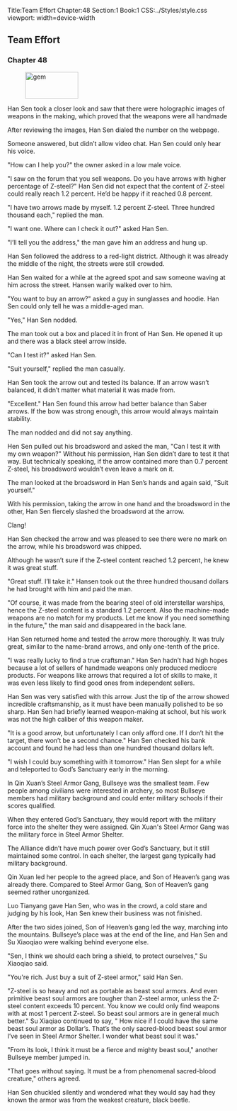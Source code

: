 Title:Team Effort
Chapter:48
Section:1
Book:1
CSS:../Styles/style.css
viewport: width=device-width

## Team Effort
### Chapter 48

<figure>
	<img src="../Images/gem.gif" alt="gem" id="gem" width="120" height="60" />
</figure>


Han Sen took a closer look and saw that there were holographic images of weapons in the making, which proved that the weapons were all handmade

After reviewing the images, Han Sen dialed the number on the webpage.

Someone answered, but didn’t allow video chat. Han Sen could only hear his voice.

"How can I help you?" the owner asked in a low male voice.

"I saw on the forum that you sell weapons. Do you have arrows with higher percentage of Z-steel?" Han Sen did not expect that the content of Z-steel could really reach 1.2 percent. He’d be happy if it reached 0.8 percent.

"I have two arrows made by myself. 1.2 percent Z-steel. Three hundred thousand each," replied the man.

"I want one. Where can I check it out?" asked Han Sen.

"I’ll tell you the address," the man gave him an address and hung up.

Han Sen followed the address to a red-light district. Although it was already the middle of the night, the streets were still crowded.

Han Sen waited for a while at the agreed spot and saw someone waving at him across the street. Hansen warily walked over to him.

"You want to buy an arrow?" asked a guy in sunglasses and hoodie. Han Sen could only tell he was a middle-aged man.

"Yes," Han Sen nodded.

The man took out a box and placed it in front of Han Sen. He opened it up and there was a black steel arrow inside.

"Can I test it?" asked Han Sen.

"Suit yourself," replied the man casually.

Han Sen took the arrow out and tested its balance. If an arrow wasn’t balanced, it didn’t matter what material it was made from.

"Excellent." Han Sen found this arrow had better balance than Saber arrows. If the bow was strong enough, this arrow would always maintain stability.

The man nodded and did not say anything.

Hen Sen pulled out his broadsword and asked the man, "Can I test it with my own weapon?" Without his permission, Han Sen didn’t dare to test it that way. But technically speaking, if the arrow contained more than 0.7 percent Z-steel, his broadsword wouldn’t even leave a mark on it.

The man looked at the broadsword in Han Sen’s hands and again said, "Suit yourself."

With his permission, taking the arrow in one hand and the broadsword in the other, Han Sen fiercely slashed the broadsword at the arrow.

Clang!

Han Sen checked the arrow and was pleased to see there were no mark on the arrow, while his broadsword was chipped.

Although he wasn’t sure if the Z-steel content reached 1.2 percent, he knew it was great stuff.

"Great stuff. I’ll take it." Hansen took out the three hundred thousand dollars he had brought with him and paid the man.

"Of course, it was made from the bearing steel of old interstellar warships, hence the Z-steel content is a standard 1.2 percent. Also the machine-made weapons are no match for my products. Let me know if you need something in the future," the man said and disappeared in the back lane.

Han Sen returned home and tested the arrow more thoroughly. It was truly great, similar to the name-brand arrows, and only one-tenth of the price.

"I was really lucky to find a true craftsman." Han Sen hadn’t had high hopes because a lot of sellers of handmade weapons only produced mediocre products. For weapons like arrows that required a lot of skills to make, it was even less likely to find good ones from independent sellers.

Han Sen was very satisfied with this arrow. Just the tip of the arrow showed incredible craftsmanship, as it must have been manually polished to be so sharp. Han Sen had briefly learned weapon-making at school, but his work was not the high caliber of this weapon maker.

"It is a good arrow, but unfortunately I can only afford one. If I don’t hit the target, there won’t be a second chance." Han Sen checked his bank account and found he had less than one hundred thousand dollars left.

"I wish I could buy something with it tomorrow." Han Sen slept for a while and teleported to God’s Sanctuary early in the morning.

In Qin Xuan’s Steel Armor Gang, Bullseye was the smallest team. Few people among civilians were interested in archery, so most Bullseye members had military background and could enter military schools if their scores qualified.

When they entered God’s Sanctuary, they would report with the military force into the shelter they were assigned. Qin Xuan's Steel Armor Gang was the military force in Steel Armor Shelter.

The Alliance didn’t have much power over God’s Sanctuary, but it still maintained some control. In each shelter, the largest gang typically had military background.

Qin Xuan led her people to the agreed place, and Son of Heaven’s gang was already there. Compared to Steel Armor Gang, Son of Heaven’s gang seemed rather unorganized.

Luo Tianyang gave Han Sen, who was in the crowd, a cold stare and judging by his look, Han Sen knew their business was not finished.

After the two sides joined, Son of Heaven’s gang led the way, marching into the mountains. Bullseye’s place was at the end of the line, and Han Sen and Su Xiaoqiao were walking behind everyone else.

"Sen, I think we should each bring a shield, to protect ourselves," Su Xiaoqiao said.

"You're rich. Just buy a suit of Z-steel armor," said Han Sen.

"Z-steel is so heavy and not as portable as beast soul armors. And even primitive beast soul armors are tougher than Z-steel armor, unless the Z-steel content exceeds 10 percent. You know we could only find weapons with at most 1 percent Z-steel. So beast soul armors are in general much better." Su Xiaqiao continued to say, " How nice if I could have the same beast soul armor as Dollar’s. That’s the only sacred-blood beast soul armor I’ve seen in Steel Armor Shelter. I wonder what beast soul it was."

"From its look, I think it must be a fierce and mighty beast soul," another Bullseye member jumped in.

"That goes without saying. It must be a from phenomenal sacred-blood creature," others agreed.

Han Sen chuckled silently and wondered what they would say had they known the armor was from the weakest creature, black beetle.